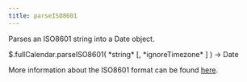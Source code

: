 ```yaml
---
title: parseISO8601
---
```


Parses an ISO8601 string into a Date object.

<div class='spec' markdown='1'>
$.fullCalendar.parseISO8601( *string* [, *ignoreTimezone* ] ) -> Date
</div>

More information about the ISO8601 format can be found [here](https://www.w3.org/TR/NOTE-datetime).
